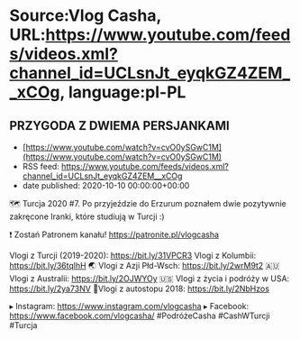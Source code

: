 # Source:Vlog Casha, URL:https://www.youtube.com/feeds/videos.xml?channel_id=UCLsnJt_eyqkGZ4ZEM__xCOg, language:pl-PL

## PRZYGODA Z DWIEMA PERSJANKAMI
 - [https://www.youtube.com/watch?v=cvO0ySGwC1M](https://www.youtube.com/watch?v=cvO0ySGwC1M)
 - RSS feed: https://www.youtube.com/feeds/videos.xml?channel_id=UCLsnJt_eyqkGZ4ZEM__xCOg
 - date published: 2020-10-10 00:00:00+00:00

🗺️ Turcja 2020 #7. Po przyjeździe do Erzurum poznałem dwie pozytywnie zakręcone Iranki, które studiują w Turcji :)

❗ Zostań Patronem kanału! 
https://patronite.pl/vlogcasha

Vlogi z Turcji (2019-2020): https://bit.ly/31VPCR3
Vlogi z Kolumbii: https://bit.ly/36tqlhH
🌏 Vlogi z Azji Płd-Wsch: https://bit.ly/2wrM9t2
🇦🇺 Vlogi z Australii: https://bit.ly/2OJWYOy
🇺🇸 Vlogi z życia i podróży w USA: https://bit.ly/2ya73NV
🚙Vlogi z autostopu 2018: https://bit.ly/2NbHzos

▸ Instagram: https://www.instagram.com/vlogcasha
▸ Facebook: https://www.facebook.com/vlogcasha/
#PodróżeCasha #CashWTurcji #Turcja

